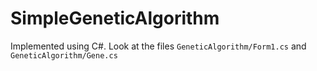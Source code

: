# SimpleGeneticAlgorithm
Implemented using C#. Look at the files `GeneticAlgorithm/Form1.cs` and `GeneticAlgorithm/Gene.cs`
